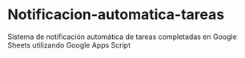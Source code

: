 # Notificacion-automatica-tareas
Sistema de notificación automática de tareas completadas en Google Sheets utilizando Google Apps Script
